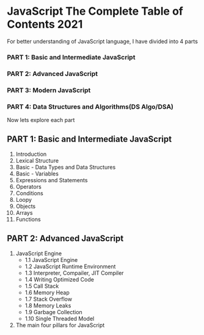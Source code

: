 # JavaScript The Complete Table of Contents 2021

For better understanding of JavaScript language, I have divided into 4 parts

### PART 1: Basic and Intermediate JavaScript

### PART 2: Advanced JavaScript

### PART 3: Modern JavaScript

### PART 4: Data Structures and Algorithms(DS Algo/DSA)

Now lets explore each part
## PART 1: Basic and Intermediate JavaScript
1. Introduction
2. Lexical Structure
3. Basic - Data Types and Data Structures
4. Basic - Variables
5. Expressions and Statements
6. Operators
7. Conditions
8. Loopy
9. Objects
10. Arrays
11. Functions

## PART 2: Advanced JavaScript
1. JavaScript Engine
   * 1.1 JavaScript Engine
   * 1.2 JavaScript Runtime Environment
   * 1.3 Interpreter, Compailer, JIT Compiler
   * 1.4 Writing Optimized Code
   * 1.5 Call Stack
   * 1.6 Memory Heap
   * 1.7 Stack Overflow
   * 1.8 Memory Leaks
   * 1.9 Garbage Collection
   * 1.10 Single Threaded Model
2. The main four pillars for JavaScript
